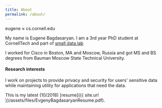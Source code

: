 ```yaml
---
title: About
permalink: /about/
---
```


eugene ≈ cs.cornell.edu

My name is Eugene Bagdasaryan. I am a 3rd year PhD student 
at CornellTech and part of [small data lab](http://smalldata.io)

I worked for Cisco in Boston, MA and Moscow, Russia and got MS 
and BS degrees from Bauman Moscow State Technical University.


#### Research interests

I work on projects to provide privacy and security for users' 
sensitive data while maintaining utility for applications that need the data. 


This is my latest (10/2018) [resume]({{ site.url }}/assets/files/EvgenyBagdasaryanResume.pdf).

<!-- ![profile]({{ site.url }}/images/zhenya.jpg){:class="img_profile"} -->
